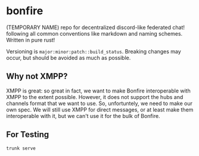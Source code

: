 # bonfire
(TEMPORARY NAME) repo for decentralized discord-like federated chat! following all common conventions like markdown and naming schemes. Written in pure rust! 

Versioning is `major:minor:patch::build_status`. Breaking changes may occur, but should be avoided as much as possible. 

## Why not XMPP?

XMPP is great: so great in fact, we want to make Bonfire interoperable with XMPP to the extent possible. However, it does not support the hubs and channels format that we want to use. So, unfortuntely, we need to make our own spec. We will still use XMPP for direct messages, or at least make them interoperable with it, but we can't use it for the bulk of Bonfire.

## For Testing

`trunk serve`
